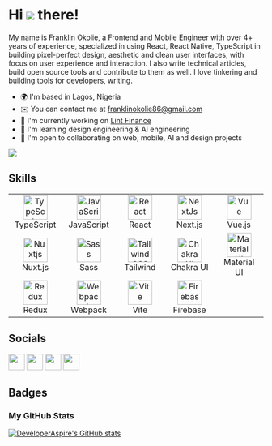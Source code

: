 # Hi ![](https://user-images.githubusercontent.com/18350557/176309783-0785949b-9127-417c-8b55-ab5a4333674e.gif) there!

My name is Franklin Okolie, a Frontend and Mobile Engineer with over 4+ years of experience, specialized in using React, React Native, TypeScript in building pixel-perfect design, aesthetic and clean user interfaces, with focus on user experience and interaction. I also write technical articles, build open source tools and contribute to them as well. I love tinkering and building tools for developers, writing.

* 🌍  I'm based in Lagos, Nigeria
* ✉️  You can contact me at [franklinokolie86@gmail.com](mailto:franklinokolie86@gmail.com)
* 🚀  I'm currently working on [Lint Finance](http://lint.finance/)
* 🧠  I'm learning design engineering & AI engineering
* 🤝  I'm open to collaborating on web, mobile, AI and design projects

<a href="https://www.github.com/DeveloperAspire" target="_blank" rel="noreferrer"><img
src="https://img.shields.io/github/followers/DeveloperAspire?logo=github&style=for-the-badge&color=0891b2&labelColor=1c1917" /></a>

## Skills

<table>
  <tr>
    <td align="center" width="96">
      <a href="https://www.typescriptlang.org/">
        <img src="https://raw.githubusercontent.com/danielcranney/readme-generator/main/public/icons/skills/typescript-colored.svg" width="48" height="48" alt="TypeScript" />
      </a>
      <br>TypeScript
    </td>
    <td align="center" width="96">
      <a href="https://developer.mozilla.org/en-US/docs/Web/JavaScript">
        <img src="https://raw.githubusercontent.com/danielcranney/readme-generator/main/public/icons/skills/javascript-colored.svg" width="48" height="48" alt="JavaScript" />
      </a>
      <br>JavaScript
    </td>
    <td align="center" width="96">
      <a href="https://reactjs.org/">
        <img src="https://raw.githubusercontent.com/danielcranney/readme-generator/main/public/icons/skills/react-colored.svg" width="48" height="48" alt="React" />
      </a>
      <br>React
    </td>
    <td align="center" width="96">
      <a href="https://nextjs.org/docs">
        <img src="https://raw.githubusercontent.com/danielcranney/readme-generator/main/public/icons/skills/nextjs-colored.svg" width="48" height="48" alt="NextJs" />
      </a>
      <br>Next.js
    </td>
    <td align="center" width="96">
      <a href="https://vuejs.org/">
        <img src="https://raw.githubusercontent.com/danielcranney/readme-generator/main/public/icons/skills/vuejs-colored.svg" width="48" height="48" alt="Vue" />
      </a>
      <br>Vue.js
    </td>
  </tr>
  <tr>
    <td align="center" width="96">
      <a href="https://nuxtjs.org/">
        <img src="https://raw.githubusercontent.com/danielcranney/readme-generator/main/public/icons/skills/nuxtjs-colored.svg" width="48" height="48" alt="Nuxtjs" />
      </a>
      <br>Nuxt.js
    </td>
    <td align="center" width="96">
      <a href="https://sass-lang.com/">
        <img src="https://raw.githubusercontent.com/danielcranney/readme-generator/main/public/icons/skills/sass-colored.svg" width="48" height="48" alt="Sass" />
      </a>
      <br>Sass
    </td>
    <td align="center" width="96">
      <a href="https://tailwindcss.com/">
        <img src="https://raw.githubusercontent.com/danielcranney/readme-generator/main/public/icons/skills/tailwindcss-colored.svg" width="48" height="48" alt="TailwindCSS" />
      </a>
      <br>Tailwind
    </td>
    <td align="center" width="96">
      <a href="https://chakra-ui.com/">
        <img src="https://raw.githubusercontent.com/danielcranney/readme-generator/main/public/icons/skills/chakra-colored.svg" width="48" height="48" alt="Chakra UI" />
      </a>
      <br>Chakra UI
    </td>
    <td align="center" width="96">
      <a href="https://mui.com/">
        <img src="https://raw.githubusercontent.com/danielcranney/readme-generator/main/public/icons/skills/materialui-colored.svg" width="48" height="48" alt="Material UI" />
      </a>
      <br>Material UI
    </td>
  </tr>
  <tr>
    <td align="center" width="96">
      <a href="https://redux.js.org/">
        <img src="https://raw.githubusercontent.com/danielcranney/readme-generator/main/public/icons/skills/redux-colored.svg" width="48" height="48" alt="Redux" />
      </a>
      <br>Redux
    </td>
    <td align="center" width="96">
      <a href="https://webpack.js.org/">
        <img src="https://raw.githubusercontent.com/danielcranney/readme-generator/main/public/icons/skills/webpack-colored.svg" width="48" height="48" alt="Webpack" />
      </a>
      <br>Webpack
    </td>
    <td align="center" width="96">
      <a href="https://vitejs.dev/">
        <img src="https://raw.githubusercontent.com/danielcranney/readme-generator/main/public/icons/skills/vite-colored.svg" width="48" height="48" alt="Vite" />
      </a>
      <br>Vite
    </td>
    <td align="center" width="96">
      <a href="https://firebase.google.com/">
        <img src="https://raw.githubusercontent.com/danielcranney/readme-generator/main/public/icons/skills/firebase-colored.svg" width="48" height="48" alt="Firebase" />
      </a>
      <br>Firebase
    </td>
  </tr>
</table>

## Socials

<p align="left">
<a href="https://www.github.com/DeveloperAspire" target="_blank" rel="noreferrer"><img src="https://raw.githubusercontent.com/danielcranney/readme-generator/main/public/icons/socials/github.svg" width="32" height="32" /></a>
<a href="https://developeraspire.hashnode.dev" target="_blank" rel="noreferrer"><img src="https://raw.githubusercontent.com/danielcranney/readme-generator/main/public/icons/socials/hashnode.svg" width="32" height="32" /></a>
<a href="https://www.linkedin.com/in/franklin-okolie" target="_blank" rel="noreferrer"><img src="https://raw.githubusercontent.com/danielcranney/readme-generator/main/public/icons/socials/linkedin.svg" width="32" height="32" /></a>
<a href="https://www.x.com/developeraspire" target="_blank" rel="noreferrer"><img src="https://raw.githubusercontent.com/danielcranney/readme-generator/main/public/icons/socials/twitter.svg" width="32" height="32" /></a>
</p>

## Badges

### My GitHub Stats

<a href="http://www.github.com/DeveloperAspire"><img src="https://github-readme-stats.vercel.app/api?username=DeveloperAspire&show_icons=true&hide=&count_private=true&title_color=0891b2&text_color=ffffff&icon_color=0891b2&bg_color=1c1917&hide_border=true&show_icons=true" alt="DeveloperAspire's GitHub stats" /></a>
